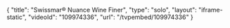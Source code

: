 {
    "title": "Swissmar&reg; Nuance Wine Finer",
    "type": "solo",
    "layout": "iframe-static",
    "videoId": "109974336",
    "url": "\/tvpembed\/109974336"
}